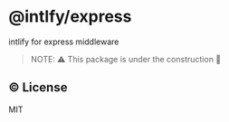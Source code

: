# @intlfy/express

intlify for express middleware

> NOTE: ⚠️ This package is under the construction 👷

## ©️ License

MIT
